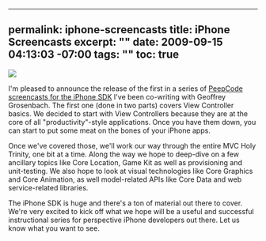 ----- 
permalink: iphone-screencasts
title: iPhone Screencasts
excerpt: ""
date: 2009-09-15 04:13:03 -07:00
tags: ""
toc: true
-----
<a href="https://peepcode.com/products/iphone-view-controllers-part-i" target="_new"><img src="http://peepcode.com/system/uploads/2009/iphone-cover.png">
</a>

I'm pleased to announce the release of the first in a series of [PeepCode screencasts for the iPhone SDK](http://peepcode.com) I've been co-writing with Geoffrey Grosenbach. The first one (done in two parts) covers View Controller basics. We decided to start with View Controllers because they are at the core of all "productivity"-style applications. Once you have them down, you can start to put some meat on the bones of your iPhone apps.

Once we've covered those, we'll work our way through the entire MVC Holy Trinity, one bit at a time. Along the way we hope to deep-dive on a few ancillary topics like Core Location, Game Kit as well as provisioning and unit-testing. We also hope to look at visual technologies like Core Graphics and Core Animation, as well model-related APIs like Core Data and web service-related libraries.

The iPhone SDK is huge and there's a ton of material out there to cover. We're very excited to kick off what we hope will be a useful and successful instructional series for perspective iPhone developers out there. Let us know what you want to see.
